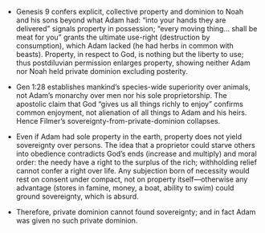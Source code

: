 - Genesis 9 confers explicit, collective property and dominion to Noah and his sons beyond what Adam had: “into your hands they are delivered” signals property in possession; “every moving thing… shall be meat for you” grants the ultimate use-right (destruction by consumption), which Adam lacked (he had herbs in common with beasts). Property, in respect to God, is nothing but the liberty to use; thus postdiluvian permission enlarges property, showing neither Adam nor Noah held private dominion excluding posterity.

- Gen 1:28 establishes mankind’s species-wide superiority over animals, not Adam’s monarchy over men nor his sole proprietorship. The apostolic claim that God “gives us all things richly to enjoy” confirms common enjoyment, not alienation of all things to Adam and his heirs. Hence Filmer’s sovereignty-from-private-dominion collapses.

- Even if Adam had sole property in the earth, property does not yield sovereignty over persons. The idea that a proprietor could starve others into obedience contradicts God’s ends (increase and multiply) and moral order: the needy have a right to the surplus of the rich; withholding relief cannot confer a right over life. Any subjection born of necessity would rest on consent under compact, not on property itself—otherwise any advantage (stores in famine, money, a boat, ability to swim) could ground sovereignty, which is absurd.

- Therefore, private dominion cannot found sovereignty; and in fact Adam was given no such private dominion.
